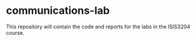 # communications-lab

This repository will contain the code and reports for the labs in the ISIS3204 course.